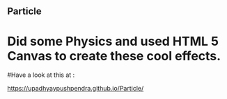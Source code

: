 ## Particle

# Did some Physics and used HTML 5 Canvas to create these cool effects.

#Have a look at this at : 

https://upadhyaypushpendra.github.io/Particle/
